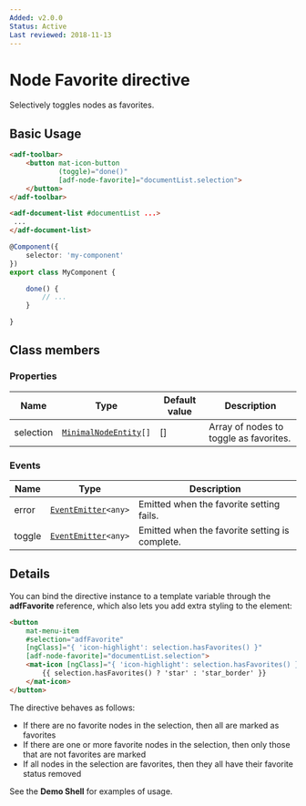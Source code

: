 ```yaml
---
Added: v2.0.0
Status: Active
Last reviewed: 2018-11-13
---
```


# Node Favorite directive

Selectively toggles nodes as favorites.

## Basic Usage

```html
<adf-toolbar>
    <button mat-icon-button
            (toggle)="done()"
            [adf-node-favorite]="documentList.selection">
    </button>
</adf-toolbar>

<adf-document-list #documentList ...>
 ...
</adf-document-list>
```

```ts
@Component({
    selector: 'my-component'
})
export class MyComponent {

    done() {
        // ...
    }

}
```

## Class members

### Properties

| Name | Type | Default value | Description |
| ---- | ---- | ------------- | ----------- |
| selection | [`MinimalNodeEntity`](../content-services/document-library.model.md)`[]` | \[] | Array of nodes to toggle as favorites. |

### Events

| Name | Type | Description |
| ---- | ---- | ----------- |
| error | [`EventEmitter`](https://angular.io/api/core/EventEmitter)`<any>` | Emitted when the favorite setting fails. |
| toggle | [`EventEmitter`](https://angular.io/api/core/EventEmitter)`<any>` | Emitted when the favorite setting is complete. |

## Details

You can bind the directive instance to a template variable through the **adfFavorite** reference,
which also lets you add extra styling to the element:

<!-- {% raw %} -->

```html
<button
    mat-menu-item
    #selection="adfFavorite"
    [ngClass]="{ 'icon-highlight': selection.hasFavorites() }"
    [adf-node-favorite]="documentList.selection">
    <mat-icon [ngClass]="{ 'icon-highlight': selection.hasFavorites() }">
        {{ selection.hasFavorites() ? 'star' : 'star_border' }}
    </mat-icon>
</button>
```

<!-- {% endraw %} -->

The directive behaves as follows:

-   If there are no favorite nodes in the selection, then all are marked as favorites
-   If there are one or more favorite nodes in the selection, then only those that are not
    favorites are marked
-   If all nodes in the selection are favorites, then they all have their favorite status removed

See the **Demo Shell** for examples of usage.

